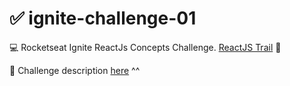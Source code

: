 # :white_check_mark: ignite-challenge-01 

:computer: Rocketseat Ignite ReactJs Concepts Challenge. [ReactJS Trail](https://www.notion.so/Trilha-ReactJS-cbbe964f6bba40788fdc5ecd345afe69) :rocket:

:memo: Challenge description [here](https://www.notion.so/Desafio-01-Conceitos-do-React-51e4099a6e2f4d4bae94f9fe75bb769d) ^^
